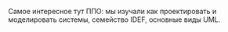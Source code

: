 Самое интересное тут ППО: мы изучали как проектировать и моделировать системы, семейство IDEF, основные виды UML.
